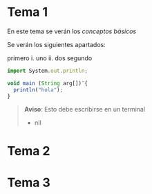 # Tema 1

En este tema se verán los *conceptos básicos*

Se verán los siguientes apartados:

primero
i. uno
  ii. dos
    segundo


   ```JavaScript
   import System.out.println;

   void main (String arg[])¨{
     println("hola");
   }
   ```

> **Aviso**: Esto debe escribirse en un terminal
> - nll

# Tema 2




# Tema 3

